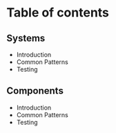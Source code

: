 # Table of contents

## Systems
- Introduction
- Common Patterns
- Testing

## Components
- Introduction
- Common Patterns
- Testing

